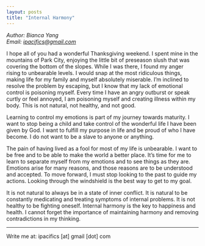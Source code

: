 ```yaml
---
layout: posts
title: "Internal Harmony"
---
```

*Author: Bianca Yang*<br>
*Email: ipacifics@gmail.com*<br>

I hope all of you had a wonderful Thanksgiving weekend. I spent mine in the mountains of Park City, enjoying the little bit of preseason slush that was covering the bottom of the slopes. While I was there, I found my anger rising to unbearable levels. I would snap at the most ridiculous things, making life for my family and myself absolutely miserable. I’m inclined to resolve the problem by escaping, but I know that my lack of emotional control is poisoning myself. Every time I have an angry outburst or speak curtly or feel annoyed, I am poisoning myself and creating illness within my body. This is not natural, not healthy, and not good.

Learning to control my emotions is part of my journey towards maturity. I want to stop being a child and take control of the wonderful life I have been given by God. I want to fulfill my purpose in life and be proud of who I have become. I do not want to be a slave to anyone or anything.

The pain of having lived as a fool for most of my life is unbearable. I want to be free and to be able to make the world a better place. It’s time for me to learn to separate myself from my emotions and to see things as they are. Emotions arise for many reasons, and those reasons are to be understood and accepted. To move forward, I must stop looking to the past to guide my actions. Looking through the windshield is the best way to get to my goal.

It is not natural to always be in a state of inner conflict. It is natural to be constantly medicating and treating symptoms of internal problems. It is not healthy to be fighting oneself. Internal harmony is the key to happiness and health. I cannot forget the importance of maintaining harmony and removing contradictions in my thinking.


____________________________
Write me at: ipacifics [at] gmail [dot] com

